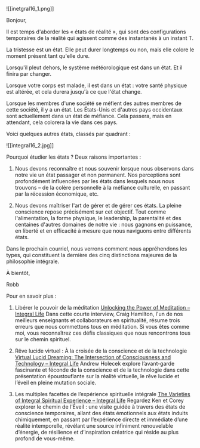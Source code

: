 
![[inetgral16_1.png]]

Bonjour,

Il est temps d'aborder les « états de réalité », qui sont des configurations temporaires de la réalité qui agissent comme des instantanés à un instant T.

La tristesse est un état. Elle peut durer longtemps ou non, mais elle colore le moment présent tant qu'elle dure.

Lorsqu'il pleut dehors, le système météorologique est dans un état. Et il finira par changer.

Lorsque votre corps est malade, il est dans un état : votre santé physique est altérée, et cela durera jusqu'à ce que l'état change.

Lorsque les membres d'une société se méfient des autres membres de cette société, il y a un état. Les États-Unis et d'autres pays occidentaux sont actuellement dans un état de méfiance. Cela passera, mais en attendant, cela colorera la vie dans ces pays.

Voici quelques autres états, classés par quadrant :

![[integral16_2.jpg]]

Pourquoi étudier les états ? Deux raisons importantes :

1. Nous devons reconnaître et nous souvenir lorsque nous observons dans notre vie un état passager et non permanent. Nos perceptions sont profondément influencées par les états dans lesquels nous nous trouvons – de la colère personnelle à la méfiance culturelle, en passant par la récession économique, etc.

2. Nous devons maîtriser l'art de gérer et de gérer ces états. La pleine conscience repose précisément sur cet objectif. Tout comme l'alimentation, la forme physique, le leadership, la parentalité et des centaines d'autres domaines de notre vie : nous gagnons en puissance, en liberté et en efficacité à mesure que nous naviguons entre différents états.

Dans le prochain courriel, nous verrons comment nous appréhendons les types, qui constituent la dernière des cinq distinctions majeures de la philosophie intégrale.

À bientôt,

Robb

Pour en savoir plus :

1. Libérer le pouvoir de la méditation [Unlocking the Power of Meditation – Integral Life](https://integrallife.us14.list-manage.com/track/click?u=a5c598fc4dd1ba5f76945fdc6&id=118d1ddab2&e=260ca26db4)
Dans cette courte interview, Craig Hamilton, l'un de nos meilleurs enseignants et collaborateurs en spiritualité, résume trois erreurs que nous commettons tous en méditation. Si vous êtes comme moi, vous reconnaîtrez ces défis classiques que nous rencontrons tous sur le chemin spirituel.

2. Rêve lucide virtuel : À la croisée de la conscience et de la technologie [Virtual Lucid Dreaming: The Intersection of Consciousness and Technology – Integral Life](https://integrallife.us14.list-manage.com/track/click?u=a5c598fc4dd1ba5f76945fdc6&id=9158977fec&e=260ca26db4)
Andrew Holecek explore l’avant-garde fascinante et féconde de la conscience et de la technologie dans cette présentation époustouflante sur la réalité virtuelle, le rêve lucide et l’éveil en pleine mutation sociale.

3. Les multiples facettes de l’expérience spirituelle intégrale [The Varieties of Integral Spiritual Experience – Integral Life](https://integrallife.us14.list-manage.com/track/click?u=a5c598fc4dd1ba5f76945fdc6&id=b00752451b&e=260ca26db4)
Regardez Ken et Corey explorer le chemin de l’Éveil : une visite guidée à travers des états de conscience temporaires, allant des états émotionnels aux états induits chimiquement, en passant par l’expérience directe et immédiate d’une réalité intemporelle, révélant une source infiniment renouvelable d’énergie, de résilience et d’inspiration créatrice qui réside au plus profond de vous-même.